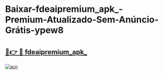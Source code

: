 # Baixar-fdeaipremium_apk_-Premium-Atualizado-Sem-Anúncio-Grátis-ypew8

# <h2><a href="https://agfhk1.esa.edu.pl?src=fdeaipremium_apk_&ref=ypew8">🔗👉 🔴 fdeaipremium_apk_</a></h2>

[![acn](https://github.com/user-attachments/assets/0f9c940e-d8b0-45ae-aac7-cd30a18b3e1c)](https://agfhk1.esa.edu.pl?src=fdeaipremium_apk_&ref=ypew8)

